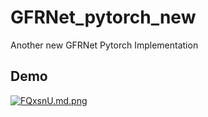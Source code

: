 # GFRNet_pytorch_new
Another new GFRNet Pytorch Implementation


## Demo

[![FQxsnU.md.png](https://s1.ax1x.com/2018/12/05/FQxsnU.md.png)](https://imgchr.com/i/FQxsnU)
